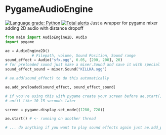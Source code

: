 # PygameAudioEngine
[![Language grade: Python](https://img.shields.io/lgtm/grade/python/g/jonasek369/PygameAudioEngine.svg?logo=lgtm&logoWidth=18)](https://lgtm.com/projects/g/jonasek369/PygameAudioEngine/context:python)
[![Total alerts](https://img.shields.io/lgtm/alerts/g/jonasek369/PygameAudioEngine.svg?logo=lgtm&logoWidth=18)](https://lgtm.com/projects/g/jonasek369/PygameAudioEngine/alerts/)
Just a wrapper for pygame mixer adding 2D audio with distance dropoff
 
```py
from main import AudioEngine2D, Audio
import pygame

ae = AudioEngine2D()
            # Filepath, volume, Sound Position, Sound range
sound_effect = Audio("sfx.ogg", 0.05, [200, 200], 20)
# for preloaded sound just make a mixer.Sound and save it with special function
sound_effect_sound = mixer.Sound("KILLKA.ogg")

# ae.add(sound_effect) to do this automatically

ae.add_preloaded(sound_effect, sound_effect_sound)

# if you're using this with pygame create your screen before ae.start() there's some weird bug so that pygame window won't show
# until like 10-15 seconds later

screen = pygame.display.set_mode((1280, 720))

ae.start() # <- running on another thread

# ... do anything if you want to play sound effects again just ae.add_preloaded(sound_effect, sound_effect_sound) or ae.add

```
